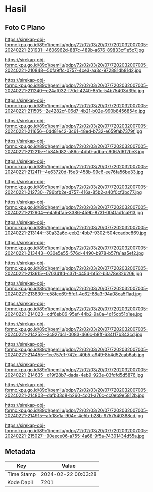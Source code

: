 # Hasil

## Foto C Plano

https://sirekap-obj-formc.kpu.go.id/89c1/pemilu/pdpr/72/02/03/20/07/7202032007005-20240221-231931--4606962d-887c-489b-a676-89833cf1e5c7.jpg

https://sirekap-obj-formc.kpu.go.id/89c1/pemilu/pdpr/72/02/03/20/07/7202032007005-20240221-210848--50fa9ffc-0757-4ce3-aa3c-972881db81d2.jpg

https://sirekap-obj-formc.kpu.go.id/89c1/pemilu/pdpr/72/02/03/20/07/7202032007005-20240221-211240--e24af032-f70d-4240-851c-54b75403d39d.jpg

https://sirekap-obj-formc.kpu.go.id/89c1/pemilu/pdpr/72/02/03/20/07/7202032007005-20240221-211505--2e4282cf-06d7-4b21-b02e-990b8456854d.jpg

https://sirekap-obj-formc.kpu.go.id/89c1/pemilu/pdpr/72/02/03/20/07/7202032007005-20240221-211656--0dd81e42-3c61-48ed-b732-e659fab7379f.jpg

https://sirekap-obj-formc.kpu.go.id/89c1/pemilu/pdpr/72/02/03/20/07/7202032007005-20240221-212215--1b845d82-a86c-4db0-adba-c9067d612be3.jpg

https://sirekap-obj-formc.kpu.go.id/89c1/pemilu/pdpr/72/02/03/20/07/7202032007005-20240221-212411--4e63720d-15e3-458b-99c6-ee76fa56be33.jpg

https://sirekap-obj-formc.kpu.go.id/89c1/pemilu/pdpr/72/02/03/20/07/7202032007005-20240221-212730--796bfb2e-d757-416a-85b2-a40f0cf3bc77.jpg

https://sirekap-obj-formc.kpu.go.id/89c1/pemilu/pdpr/72/02/03/20/07/7202032007005-20240221-212904--e4a94fa5-3386-459b-8731-0041ad1ca913.jpg

https://sirekap-obj-formc.kpu.go.id/89c1/pemilu/pdpr/72/02/03/20/07/7202032007005-20240221-213144--30a32a6c-eeb2-4bb7-9302-504ccadbc869.jpg

https://sirekap-obj-formc.kpu.go.id/89c1/pemilu/pdpr/72/02/03/20/07/7202032007005-20240221-213443--030e5e55-576d-4490-b978-b57fa1aa5ef2.jpg

https://sirekap-obj-formc.kpu.go.id/89c1/pemilu/pdpr/72/02/03/20/07/7202032007005-20240221-213615--070341fd-c37f-445d-bf52-b3a78e32b206.jpg

https://sirekap-obj-formc.kpu.go.id/89c1/pemilu/pdpr/72/02/03/20/07/7202032007005-20240221-213830--e58fce69-5fdf-4c62-88a3-94a08ca5f1ad.jpg

https://sirekap-obj-formc.kpu.go.id/89c1/pemilu/pdpr/72/02/03/20/07/7202032007005-20240221-214023--cdf6eb06-95ef-44b2-9a0a-4d15cb51b1ee.jpg

https://sirekap-obj-formc.kpu.go.id/89c1/pemilu/pdpr/72/02/03/20/07/7202032007005-20240221-214252--3c927dc1-0083-466c-b8ff-634f17b343cd.jpg

https://sirekap-obj-formc.kpu.go.id/89c1/pemilu/pdpr/72/02/03/20/07/7202032007005-20240221-214455--1ce757e1-742c-40b5-a949-8b4d52cab6ab.jpg

https://sirekap-obj-formc.kpu.go.id/89c1/pemilu/pdpr/72/02/03/20/07/7202032007005-20240221-214635--d19f28b7-dada-4eb9-923e-03fdfd5d5876.jpg

https://sirekap-obj-formc.kpu.go.id/89c1/pemilu/pdpr/72/02/03/20/07/7202032007005-20240221-214803--dafb33d8-b260-4c01-a76c-cc0eb9e5812b.jpg

https://sirekap-obj-formc.kpu.go.id/89c1/pemilu/pdpr/72/02/03/20/07/7202032007005-20240221-214915--afc18e1a-904e-4e5b-b28b-9757540388cd.jpg

https://sirekap-obj-formc.kpu.go.id/89c1/pemilu/pdpr/72/02/03/20/07/7202032007005-20240221-215027--90eece06-a755-4a68-9f5a-74301434d55a.jpg


## Metadata

| Key        | Value               |
| ---------- | ------------------- |
| Time Stamp | 2024-02-22 00:03:28 |
| Kode Dapil | 7201                |



